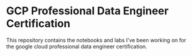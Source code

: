 # GCP Professional Data Engineer Certification

This repository contains the notebooks and labs I've been working on for the google cloud professional data engineer certification.
